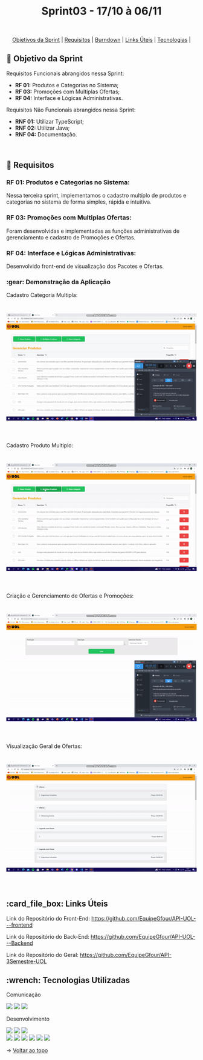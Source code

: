 <p align="center">
<h1 align="center"> Sprint03 - 17/10 à 06/11 </h1>
<br id="topo">
<p align="center">
    <a href="#Objetivo">Objetivos da Sprint</a>  |  
    <a href="#entregas">Requisitos</a>  |
    <a href="#burndown">Burndown</a>  |
    <a href="#links">Links Úteis</a>  |      
    <a href="#tecnologias">Tecnologias</a>  |    
</p>

<span id="Objetivo">
<h2> 🎯 Objetivo da Sprint</h2>
<p>Requisitos Funcionais abrangidos nessa Sprint:</p>

- **RF 01:** Produtos e Categorias no Sistema;
- **RF 03:** Promoções com Multiplas Ofertas;
- **RF 04:** Interface e Lógicas Administrativas.


<p>Requisitos Não Funcionais abrangidos nessa Sprint:</p>

- **RNF 01:** Utilizar TypeScript;
- **RNF 02:** Utilizar Java;
- **RNF 04:** Documentação.


<br>

<span id="entregas">
<h2> 📑 Requisitos</h2>

### RF 01: Produtos e Categorias no Sistema:
Nessa terceira sprint, implementamos o cadastro multíplo de produtos e categorias no sistema de forma simples, rápida e intuitiva.
<br>

### RF 03: Promoções com Multiplas Ofertas:
Foram desenvolvidas e implementadas as funções administrativas de gerenciamento e cadastro de Promoções e Ofertas.
<br>

### RF 04: Interface e Lógicas Administrativas:
Desenvolvido front-end de visualização dos Pacotes e Ofertas.
<br>



<h3>:gear: Demonstração da Aplicação</h3>

Cadastro Categoria Multipla:
<h1 align="center">
<img src = "./gif/CategoriaMultipla.gif"></h1>
<br>

Cadastro Produto Multiplo:
<h1 align="center">
<img src = "./gif/ProdutoMultiplo.gif"></h1>
<br>

Criação e Gerenciamento de Ofertas e Promoções:
<h1 align="center">
<img src = "./gif/Promocao.gif"></h1>
<br>

Visualização Geral de Ofertas:
<h1 align="center">
<img src = "./gif/VisualizacaoOfertas.gif"></h1>
<br>


<span id="links">
<h2>:card_file_box: Links Úteis</h2>

Link do Repositório do Front-End: https://github.com/EquipeGfour/API-UOL---frontend

Link do Repositório do Back-End: https://github.com/EquipeGfour/API-UOL---Backend

Link do Repositório do Geral: https://github.com/EquipeGfour/API-3Semestre-UOL
<br>

<span id="tecnologias">
<h2>:wrench: Tecnologias Utilizadas</h2>
<p>
<p> Comunicação <p>
<img src="https://img.shields.io/badge/Slack-CED4DA?style=for-the-badge&logo=slack&logoColor=4A154B"/> 
<img src="https://img.shields.io/badge/Discord-CED4DA?style=for-the-badge&logo=discord&logoColor=5865F2"/> 
<img src="https://img.shields.io/badge/Trello-CED4DA?style=for-the-badge&logo=trello&logoColor=0052CC"/>
<p> Desenvolvimento <p>
<img src="https://img.shields.io/badge/Figma-CED4DA?style=for-the-badge&logo=figma&logoColor=F24E1E"/>
<img src="https://img.shields.io/badge/Eclipse-CED4DA?style=for-the-badge&logo=eclipse&logoColor=2C2255" />
<img src="https://img.shields.io/badge/CSS3-CED4DA?style=for-the-badge&logo=css3&logoColor=1572B6"/> 
<br> <img src="https://img.shields.io/badge/JavaScript-CED4DA?style=for-the-badge&logo=javascript&logoColor=F7DF1E"/>  
<img src="https://img.shields.io/badge/TypeScript-CED4DA?style=for-the-badge&logo=typescript&logoColor=007ACC"/> 
<img src="https://img.shields.io/badge/Java-CED4DA?style=for-the-badge&logo=java&logoColor=ff8000" />
<img src="https://img.shields.io/badge/Spring-CED4DA?style=for-the-badge&logo=spring&logoColor=6DB33F" />
<img src="https://img.shields.io/badge/React-CED4DA?style=for-the-badge&logo=react&logoColor=61DAFB"/> 
<img src="https://img.shields.io/badge/MongoDB-CED4DA?style=for-the-badge&logo=mongodb&logoColor=4EA94B"/>
</p>


 
 → [Voltar ao topo](#topo)